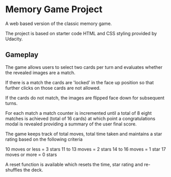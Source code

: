 # Memory Game Project

A web based version of the classic memory game.

The project is based on starter code HTML and CSS styling provided by Udacity.

## Gameplay

The game allows users to select two cards per turn and evaluates whether the revealed images are a match.

If there is a match the cards are 'locked' in the face up position so that further clicks on those cards are not allowed.

If the cards do not match, the images are flipped face down for subsequent turns.

For each match a match counter is incremented until a total of 8 eight matches is achieved (total of 16 cards) at
which point a congratulations modal is revealed providing a summary of the user final score.

The game keeps track of total moves, total time taken and maintains a star rating based on the following criteria

  10 moves or less = 3 stars
  11 to 13 moves = 2 stars
  14 to 16 moves = 1 star
  17 moves or more = 0 stars

A reset function is available which resets the time, star rating and re-shuffles the deck.
